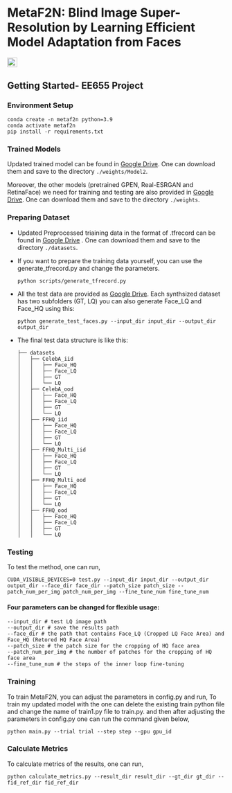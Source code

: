 # MetaF2N: Blind Image Super-Resolution by Learning Efficient Model Adaptation from Faces

<a href="https://arxiv.org/pdf/2309.08113.pdf"><img src="https://img.shields.io/badge/arXiv-2309.08113-b31b1b.svg" height=22.5></a>

## Getting Started- EE655 Project

### Environment Setup

```shell
conda create -n metaf2n python=3.9
conda activate metaf2n
pip install -r requirements.txt
```

### Trained Models

Updated trained model can be found in [Google Drive](https://drive.google.com/drive/folders/1mUIn_HdGMKDkcyYuaNocqU6qxaWiElKZ). One can download them and save to the directory `./weights/Model2`.

Moreover, the other models (pretrained GPEN, Real-ESRGAN and RetinaFace) we need for training and testing are also provided in [Google Drive](https://drive.google.com/drive/folders/1UyduarmLBkZ38NCRQSiuJSjrtPqWQXiX?usp=drive_link). One can download them and save to the directory `./weights`.

### Preparing Dataset

- Updated Preprocessed triaining data in the format of .tfrecord can be found in [Google Drive](https://drive.google.com/drive/folders/1owEhKteloJMWkBYj1MyBycKPGRh0AeSX) . One can download them and save to the directory `./datasets`.

- If you want to prepare the training data yourself, you can use the generate_tfrecord.py and change the parameters.
    ```shell
    python scripts/generate_tfrecord.py
    ```

- All the test data are provided as  [Google Drive](https://drive.google.com/drive/folders/13aGnJXZiEKSRanu7bu6pJGutvMvKFeuV?usp=drive_link). Each synthsized dataset has two subfolders (GT, LQ)
  you can also generate Face_LQ and Face_HQ using this:
    ```shell
    python generate_test_faces.py --input_dir input_dir --output_dir output_dir
    ```

- The final test data structure is like this:
    ```shell
    ├── datasets
    │   ├── CelebA_iid
    │   │   ├── Face_HQ
    │   │   ├── Face_LQ
    │   │   ├── GT
    │   │   └── LQ
    │   ├── CelebA_ood
    │   │   ├── Face_HQ
    │   │   ├── Face_LQ
    │   │   ├── GT
    │   │   └── LQ
    │   ├── FFHQ_iid
    │   │   ├── Face_HQ
    │   │   ├── Face_LQ
    │   │   ├── GT
    │   │   └── LQ
    │   ├── FFHQ_Multi_iid
    │   │   ├── Face_HQ
    │   │   ├── Face_LQ
    │   │   ├── GT
    │   │   └── LQ
    │   ├── FFHQ_Multi_ood
    │   │   ├── Face_HQ
    │   │   ├── Face_LQ
    │   │   ├── GT
    │   │   └── LQ
    │   ├── FFHQ_ood
    │   │   ├── Face_HQ
    │   │   ├── Face_LQ
    │   │   ├── GT
    │   │   └── LQ
    ```
    
### Testing

To test the method, one can run,
```Shell
CUDA_VISIBLE_DEVICES=0 test.py --input_dir input_dir --output_dir output_dir --face_dir face_dir --patch_size patch_size --patch_num_per_img patch_num_per_img --fine_tune_num fine_tune_num
```

#### __Four parameters can be changed for flexible usage:__
```
--input_dir # test LQ image path
--output_dir # save the results path
--face_dir # the path that contains Face_LQ (Cropped LQ Face Area) and Face_HQ (Retored HQ Face Area)
--patch_size # the patch size for the cropping of HQ face area
--patch_num_per_img # the number of patches for the cropping of HQ face area
--fine_tune_num # the steps of the inner loop fine-tuning

```

### Training

To train MetaF2N, you can adjust the parameters in config.py and run,
To train my updated model with the one can delete the existing train python file and change the name of train1.py file to train.py. and then after adjusting the parameters in config.py one can run the command given below,

```Shell
python main.py --trial trial --step step --gpu gpu_id
```

### Calculate Metrics

To calculate metrics of the results, one can run,

```Shell
python calculate_metrics.py --result_dir result_dir --gt_dir gt_dir --fid_ref_dir fid_ref_dir
```

